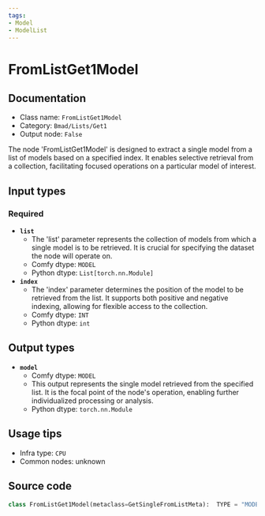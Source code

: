 ```yaml
---
tags:
- Model
- ModelList
---
```


# FromListGet1Model
## Documentation
- Class name: `FromListGet1Model`
- Category: `Bmad/Lists/Get1`
- Output node: `False`

The node 'FromListGet1Model' is designed to extract a single model from a list of models based on a specified index. It enables selective retrieval from a collection, facilitating focused operations on a particular model of interest.
## Input types
### Required
- **`list`**
    - The 'list' parameter represents the collection of models from which a single model is to be retrieved. It is crucial for specifying the dataset the node will operate on.
    - Comfy dtype: `MODEL`
    - Python dtype: `List[torch.nn.Module]`
- **`index`**
    - The 'index' parameter determines the position of the model to be retrieved from the list. It supports both positive and negative indexing, allowing for flexible access to the collection.
    - Comfy dtype: `INT`
    - Python dtype: `int`
## Output types
- **`model`**
    - Comfy dtype: `MODEL`
    - This output represents the single model retrieved from the specified list. It is the focal point of the node's operation, enabling further individualized processing or analysis.
    - Python dtype: `torch.nn.Module`
## Usage tips
- Infra type: `CPU`
- Common nodes: unknown


## Source code
```python
class FromListGet1Model(metaclass=GetSingleFromListMeta):  TYPE = "MODEL"

```
